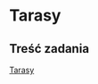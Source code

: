 # Tarasy

## Treść zadania

[Tarasy](https://szkopul.edu.pl/problemset/problem/db7CAaN84by8p8oO4jeomOBv/site/?key=statement)